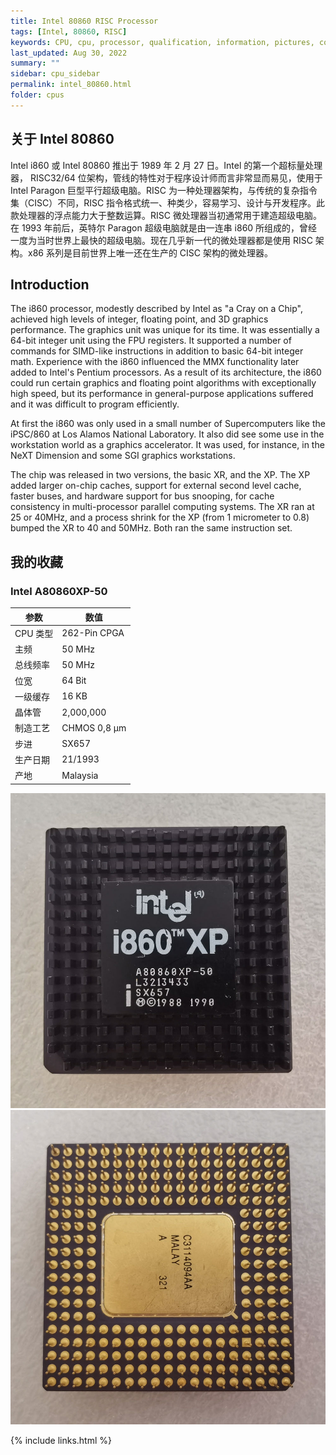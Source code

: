 ```yaml
---
title: Intel 80860 RISC Processor
tags: [Intel, 80860, RISC]
keywords: CPU, cpu, processor, qualification, information, pictures, core, frequency, chip packaging, packaging, cpu info, x86, collection, amd, cyrix, harris, ibm, idt, iit, intel, motorola, nec, sgs, sgs-thomson, siemens, ST, signetics, mhs, ti, texas instruments, ulsi, umc, weitek, zilog, 808x, 8085, 8088, 8086, 80188, 80186, 80286, 286, 80386, 386, i386, Am386, 386sx, 386dx, 486, i486, 586, 486sx, 486dx, overdrive, 487, pentium, 586, 5x86, 386dlc, 386slc, 486dx2, mmx, ppro, pentium-pro, pro, athlon, duron, z80, dirk oppelt, dirk, oppelt, engineering, sample, samples
last_updated: Aug 30, 2022
summary: ""
sidebar: cpu_sidebar
permalink: intel_80860.html
folder: cpus
---
```


## 关于 Intel 80860

Intel i860 或 Intel 80860 推出于 1989 年 2 月 27 日。Intel 的第一个超标量处理器， RISC32/64 位架构，管线的特性对于程序设计师而言非常显而易见，使用于 Intel Paragon 巨型平行超级电脑。RISC 为一种处理器架构，与传统的复杂指令集（CISC）不同，RISC 指令格式统一、种类少，容易学习、设计与开发程序。此款处理器的浮点能力大于整数运算。RISC 微处理器当初通常用于建造超级电脑。在 1993 年前后，英特尔 Paragon 超级电脑就是由一连串 i860 所组成的，曾经一度为当时世界上最快的超级电脑。现在几乎新一代的微处理器都是使用 RISC 架构。x86 系列是目前世界上唯一还在生产的 CISC 架构的微处理器。

## Introduction

The i860 processor, modestly described by Intel as "a Cray on a Chip", achieved high levels of integer, floating point, and 3D graphics performance. The graphics unit was unique for its time. It was essentially a 64-bit integer unit using the FPU registers. It supported a number of commands for SIMD-like instructions in addition to basic 64-bit integer math. Experience with the i860 influenced the MMX functionality later added to Intel's Pentium processors. As a result of its architecture, the i860 could run certain graphics and floating point algorithms with exceptionally high speed, but its performance in general-purpose applications suffered and it was difficult to program efficiently.
 
At first the i860 was only used in a small number of Supercomputers like the iPSC/860 at Los Alamos National Laboratory. It also did see some use in the workstation world as a graphics accelerator. It was used, for instance, in the NeXT Dimension and some SGI graphics workstations.
 
The chip was released in two versions, the basic XR, and the XP. The XP added larger on-chip caches, support for external second level cache, faster buses, and hardware support for bus snooping, for cache consistency in multi-processor parallel computing systems. The XR ran at 25 or 40MHz, and a process shrink for the XP (from 1 micrometer to 0.8) bumped the XR to 40 and 50MHz. Both ran the same instruction set.

## 我的收藏

### Intel A80860XP-50

| 参数 | 数值 |
| ------ | ------ |
| CPU 类型 | 262-Pin CPGA |
| 主频 | 50 MHz |
| 总线频率 | 50 MHz |
| 位宽 | 64 Bit |
| 一级缓存 | 16 KB |
| 晶体管 | 2,000,000 |
| 制造工艺 | CHMOS 0,8 µm |
| 步进 | SX657 |
| 生产日期 | 21/1993 |
| 产地 | Malaysia |

![Intel A80860XP-50 正面](/images/cpus/Intel/Intel_A80860XP-50_1.jpg)
![Intel A80860XP-50 反面](/images/cpus/Intel/Intel_A80860XP-50_2.jpg)

{% include links.html %}
